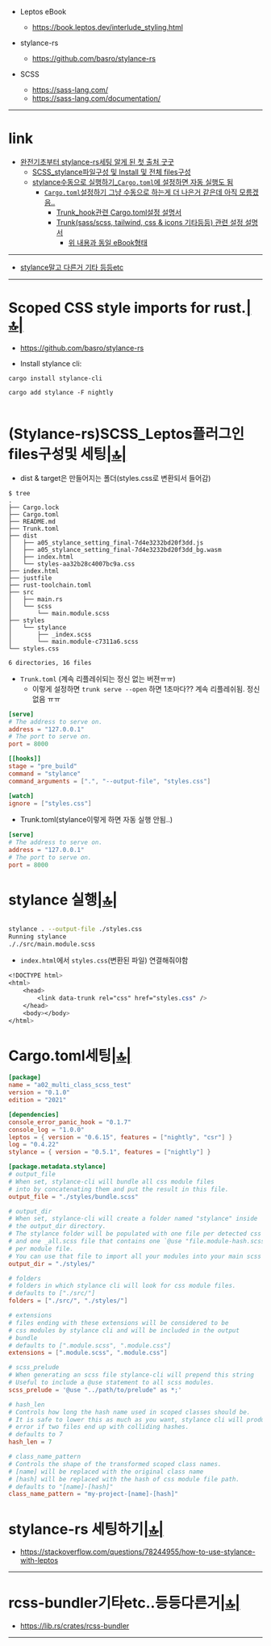 - Leptos eBook
  - https://book.leptos.dev/interlude_styling.html
- stylance-rs
  - https://github.com/basro/stylance-rs

- SCSS
  - https://sass-lang.com/
  - https://sass-lang.com/documentation/

<hr>

# link

- [완전기초부터 stylance-rs세팅 알게 된 첫 출처 굿굿](#stylance-rs-세팅하기)
  - [SCSS_stylance파일구성 및 Install 및 전체 files구성](#scoped-css-style-imports-for-rust)
  - [stylance수동으로 실행하기_`Cargo.toml`에 설정하면 자동 실행도 됨](#stylance-실행)
    - [`Cargo.toml`설정하기 그냥 수동으로 하는게 더 나은거 같은데 아직 모름겠음..](#cargotoml세팅)
      - [Trunk_hook관련 Cargo.toml설정 설명서](https://trunkrs.dev/guide/build/hooks.html)
      - [Trunk(sass/scss, tailwind, css & icons 기타등등) 관련 설정 설명서](https://trunkrs.dev/assets/#css)
        - [위 내용과 동일 eBook형태](https://trunkrs.dev/guide/assets/index.html)

<hr>

- [stylance말고 다른거 기타 등등etc](#rcss-bundler기타etc등등다른거) 

<hr>

# Scoped CSS style imports for rust.[|🔝|](#link)
- https://github.com/basro/stylance-rs

- Install stylance cli:

```
cargo install stylance-cli
```

```
cargo add stylance -F nightly
  
```

# (Stylance-rs)SCSS_Leptos플러그인files구성및 세팅[|🔝|](#link)

- dist & target은 만들어지는 폴더(styles.css로 변환되서 들어감)
```
$ tree
.
├── Cargo.lock
├── Cargo.toml
├── README.md
├── Trunk.toml
├── dist
│   ├── a05_stylance_setting_final-7d4e3232bd20f3dd.js
│   ├── a05_stylance_setting_final-7d4e3232bd20f3dd_bg.wasm
│   ├── index.html
│   └── styles-aa32b28c4007bc9a.css
├── index.html
├── justfile
├── rust-toolchain.toml
├── src
│   ├── main.rs
│   └── scss
│       └── main.module.scss
├── styles
│   └── stylance
│       ├── _index.scss
│       └── main.module-c7311a6.scss
└── styles.css

6 directories, 16 files
```

- `Trunk.toml` (계속 리플레쉬되는 정신 없는 버젼ㅠㅠ) 
  - 이렇게 설정하면 `trunk serve --open` 하면 1초마다?? 계속 리플레쉬됨. 정신없음 ㅠㅠ

```toml
[serve]
# The address to serve on.
address = "127.0.0.1"
# The port to serve on.
port = 8000

[[hooks]]
stage = "pre_build"
command = "stylance"
command_arguments = [".", "--output-file", "styles.css"]

[watch]
ignore = ["styles.css"]

```

- Trunk.toml(stylance이렇게 하면 자동 실행 안됨..)
```toml
[serve]
# The address to serve on.
address = "127.0.0.1"
# The port to serve on.
port = 8000
```

# stylance 실행[|🔝|](#link)
```bash

stylance . --output-file ./styles.css
Running stylance
././src/main.module.scss
```

- `index.html`에서 `styles.css`(변환된 파일) 연결해줘야함
```css
<!DOCTYPE html>
<html>
    <head>
        <link data-trunk rel="css" href="styles.css" />
    </head>
    <body></body>
</html>
```

# Cargo.toml세팅[|🔝|](#link)
```toml
[package]
name = "a02_multi_class_scss_test"
version = "0.1.0"
edition = "2021"

[dependencies]
console_error_panic_hook = "0.1.7"
console_log = "1.0.0"
leptos = { version = "0.6.15", features = ["nightly", "csr"] }
log = "0.4.22"
stylance = { version = "0.5.1", features = ["nightly"] }

[package.metadata.stylance]
# output_file
# When set, stylance-cli will bundle all css module files
# into by concatenating them and put the result in this file.
output_file = "./styles/bundle.scss"

# output_dir
# When set, stylance-cli will create a folder named "stylance" inside
# the output_dir directory.
# The stylance folder will be populated with one file per detected css module
# and one _all.scss file that contains one `@use "file.module-hash.scss";` statement
# per module file.
# You can use that file to import all your modules into your main scss project.
output_dir = "./styles/"

# folders
# folders in which stylance cli will look for css module files.
# defaults to ["./src/"]
folders = ["./src/", "./styles/"]

# extensions
# files ending with these extensions will be considered to be
# css modules by stylance cli and will be included in the output
# bundle
# defaults to [".module.scss", ".module.css"]
extensions = [".module.scss", ".module.css"]

# scss_prelude
# When generating an scss file stylance-cli will prepend this string
# Useful to include a @use statement to all scss modules.
scss_prelude = '@use "../path/to/prelude" as *;'

# hash_len
# Controls how long the hash name used in scoped classes should be.
# It is safe to lower this as much as you want, stylance cli will produce an
# error if two files end up with colliding hashes.
# defaults to 7
hash_len = 7

# class_name_pattern
# Controls the shape of the transformed scoped class names.
# [name] will be replaced with the original class name
# [hash] will be replaced with the hash of css module file path.
# defaults to "[name]-[hash]"
class_name_pattern = "my-project-[name]-[hash]"

```


# stylance-rs 세팅하기[|🔝|](#link)
- https://stackoverflow.com/questions/78244955/how-to-use-stylance-with-leptos

<hr>

# rcss-bundler기타etc..등등다른거[|🔝|](#link)
  - https://lib.rs/crates/rcss-bundler

<hr>
